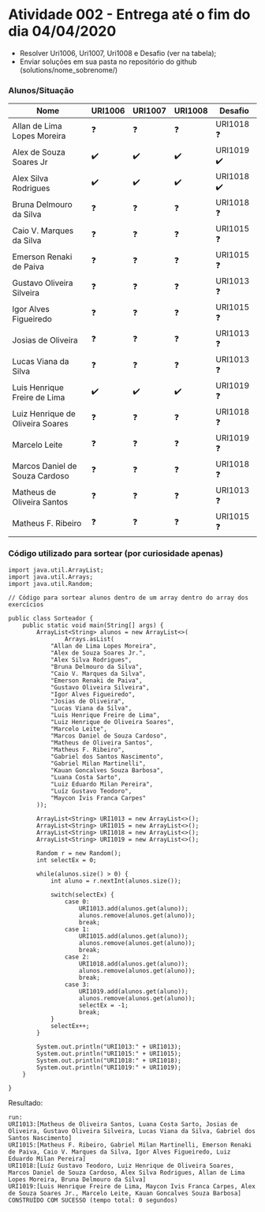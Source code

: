 # Atividade 002 - Entrega até o fim do dia 04/04/2020

- Resolver Uri1006, Uri1007, Uri1008 e Desafio (ver na tabela);
- Enviar soluções em sua pasta no repositório do github (solutions/nome_sobrenome/)

### Alunos/Situação

| Nome  | URI1006 | URI1007  | URI1008 | Desafio |
| ------------- | ------------- | ------------- | ------------- | ------------- |
| Allan de Lima Lopes Moreira | :question: | :question: | :question: | URI1018 :question: |
| Alex de Souza Soares Jr | :heavy_check_mark: | :heavy_check_mark: | :heavy_check_mark: | URI1019 :heavy_check_mark: |
| Alex Silva Rodrigues | :heavy_check_mark: | :heavy_check_mark: | :heavy_check_mark: | URI1018 :heavy_check_mark: |
| Bruna Delmouro da Silva | :question: | :question: | :question: | URI1018 :question: |
| Caio V. Marques da Silva | :question: | :question: | :question: | URI1015 :question: |
| Emerson Renaki de Paiva | :question: | :question: | :question: | URI1015 :question: |
| Gustavo Oliveira Silveira | :question: | :question: | :question: | URI1013 :question: |
| Igor Alves Figueiredo | :question: | :question: | :question: | URI1015 :question: |
| Josias de Oliveira | :question: | :question: | :question: | URI1013 :question: |
| Lucas Viana da Silva | :question: | :question: | :question: | URI1013 :question: |
| Luis Henrique Freire de Lima | :heavy_check_mark: | :heavy_check_mark: | :heavy_check_mark: | URI1019 :question: |
| Luiz Henrique de Oliveira Soares | :question: | :question: | :question: | URI1018 :question: |
| Marcelo Leite | :question: | :question: | :question: | URI1019 :question: |
| Marcos Daniel de Souza Cardoso | :question: | :question: | :question: | URI1018 :question: |
| Matheus de Oliveira Santos | :question: | :question: | :question: | URI1013 :question: |
| Matheus F. Ribeiro | :question: | :question: | :question: | URI1015 :question: |

### Código utilizado para sortear (por curiosidade apenas)

```
import java.util.ArrayList;
import java.util.Arrays;
import java.util.Random;

// Código para sortear alunos dentro de um array dentro do array dos exercícios

public class Sorteador {
    public static void main(String[] args) {
        ArrayList<String> alunos = new ArrayList<>(
                Arrays.asList(
            "Allan de Lima Lopes Moreira",
            "Alex de Souza Soares Jr.",
            "Alex Silva Rodrigues",
            "Bruna Delmouro da Silva",
            "Caio V. Marques da Silva",
            "Emerson Renaki de Paiva",
            "Gustavo Oliveira Silveira",
            "Igor Alves Figueiredo",
            "Josias de Oliveira",
            "Lucas Viana da Silva",
            "Luis Henrique Freire de Lima",
            "Luiz Henrique de Oliveira Soares",
            "Marcelo Leite",
            "Marcos Daniel de Souza Cardoso",
            "Matheus de Oliveira Santos",
            "Matheus F. Ribeiro",
            "Gabriel dos Santos Nascimento",
            "Gabriel Milan Martinelli",
            "Kauan Goncalves Souza Barbosa",
            "Luana Costa Sarto",
            "Luiz Eduardo Milan Pereira",
            "Luíz Gustavo Teodoro",
            "Maycon Ivis Franca Carpes"            
        ));
        
        ArrayList<String> URI1013 = new ArrayList<>();
        ArrayList<String> URI1015 = new ArrayList<>();
        ArrayList<String> URI1018 = new ArrayList<>();
        ArrayList<String> URI1019 = new ArrayList<>();
        
        Random r = new Random();
        int selectEx = 0;
        
        while(alunos.size() > 0) {
            int aluno = r.nextInt(alunos.size());
            
            switch(selectEx) {
                case 0:
                    URI1013.add(alunos.get(aluno));
                    alunos.remove(alunos.get(aluno));
                    break;
                case 1:
                    URI1015.add(alunos.get(aluno));
                    alunos.remove(alunos.get(aluno));
                    break;
                case 2:
                    URI1018.add(alunos.get(aluno));
                    alunos.remove(alunos.get(aluno));
                    break;
                case 3:
                    URI1019.add(alunos.get(aluno));
                    alunos.remove(alunos.get(aluno));                    
                    selectEx = -1;
                    break;
            }
            selectEx++;
        }
        
        System.out.println("URI1013:" + URI1013);
        System.out.println("URI1015:" + URI1015);
        System.out.println("URI1018:" + URI1018);
        System.out.println("URI1019:" + URI1019);
    }
        
}
```

Resultado:

```
run:
URI1013:[Matheus de Oliveira Santos, Luana Costa Sarto, Josias de Oliveira, Gustavo Oliveira Silveira, Lucas Viana da Silva, Gabriel dos Santos Nascimento]
URI1015:[Matheus F. Ribeiro, Gabriel Milan Martinelli, Emerson Renaki de Paiva, Caio V. Marques da Silva, Igor Alves Figueiredo, Luiz Eduardo Milan Pereira]
URI1018:[Luíz Gustavo Teodoro, Luiz Henrique de Oliveira Soares, Marcos Daniel de Souza Cardoso, Alex Silva Rodrigues, Allan de Lima Lopes Moreira, Bruna Delmouro da Silva]
URI1019:[Luis Henrique Freire de Lima, Maycon Ivis Franca Carpes, Alex de Souza Soares Jr., Marcelo Leite, Kauan Goncalves Souza Barbosa]
CONSTRUÍDO COM SUCESSO (tempo total: 0 segundos)
```
